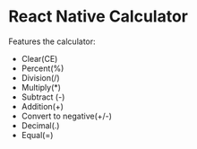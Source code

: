 # React Native Calculator

Features the calculator:
- Clear(CE)
- Percent(%)
- Division(/)
- Multiply(*)
- Subtract (-)
- Addition(+)
- Convert to negative(+/-)
- Decimal(.)
- Equal(=)
